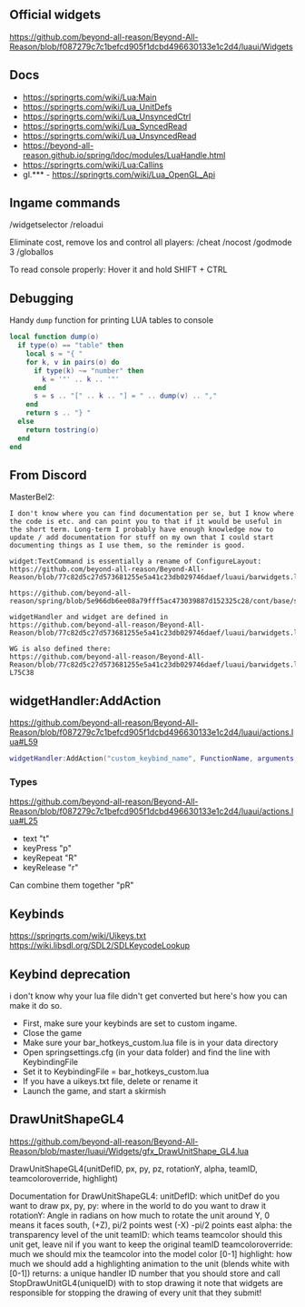 ## Official widgets

https://github.com/beyond-all-reason/Beyond-All-Reason/blob/f087279c7c1befcd905f1dcbd496630133e1c2d4/luaui/Widgets

## Docs

- https://springrts.com/wiki/Lua:Main
- https://springrts.com/wiki/Lua_UnitDefs
- https://springrts.com/wiki/Lua_UnsyncedCtrl
- https://springrts.com/wiki/Lua_SyncedRead
- https://springrts.com/wiki/Lua_UnsyncedRead
- https://beyond-all-reason.github.io/spring/ldoc/modules/LuaHandle.html
- https://springrts.com/wiki/Lua:Callins
- gl.\*\*\* - https://springrts.com/wiki/Lua_OpenGL_Api

## Ingame commands

/widgetselector
/reloadui

Eliminate cost, remove los and control all players:
/cheat
/nocost
/godmode 3
/globallos

To read console properly: Hover it and hold SHIFT + CTRL

## Debugging

Handy `dump` function for printing LUA tables to console

```lua
local function dump(o)
  if type(o) == "table" then
    local s = "{ "
    for k, v in pairs(o) do
      if type(k) ~= "number" then
        k = '"' .. k .. '"'
      end
      s = s .. "[" .. k .. "] = " .. dump(v) .. ","
    end
    return s .. "} "
  else
    return tostring(o)
  end
end
```

## From Discord

MasterBel2:

```
I don't know where you can find documentation per se, but I know where the code is etc. and can point you to that if it would be useful in the short term. Long-term I probably have enough knowledge now to update / add documentation for stuff on my own that I could start documenting things as I use them, so the reminder is good.

widget:TextCommand is essentially a rename of ConfigureLayout:
https://github.com/beyond-all-reason/Beyond-All-Reason/blob/77c82d5c27d573681255e5a41c23db029746daef/luaui/barwidgets.lua#L1161

https://github.com/beyond-all-reason/spring/blob/5e966db6ee08a79fff5ac473039887d152325c28/cont/base/springcontent/LuaHandler/Utilities/specialCallinHandlers.lua#L66

widgetHandler and widget are defined in
https://github.com/beyond-all-reason/Beyond-All-Reason/blob/77c82d5c27d573681255e5a41c23db029746daef/luaui/barwidgets.lua

WG is also defined there:
https://github.com/beyond-all-reason/Beyond-All-Reason/blob/77c82d5c27d573681255e5a41c23db029746daef/luaui/barwidgets.lua#LL75C38-L75C38
```

## widgetHandler:AddAction

https://github.com/beyond-all-reason/Beyond-All-Reason/blob/f087279c7c1befcd905f1dcbd496630133e1c2d4/luaui/actions.lua#L59

```lua
widgetHandler:AddAction("custom_keybind_name", FunctionName, arguments, types)
```

### Types

https://github.com/beyond-all-reason/Beyond-All-Reason/blob/f087279c7c1befcd905f1dcbd496630133e1c2d4/luaui/actions.lua#L25

- text "t"
- keyPress "p"
- keyRepeat "R"
- keyRelease "r"

Can combine them together "pR"

## Keybinds

https://springrts.com/wiki/Uikeys.txt
https://wiki.libsdl.org/SDL2/SDLKeycodeLookup

## Keybind deprecation

i don't know why your lua file didn't get converted but here's how you can make it do so.

- First, make sure your keybinds are set to custom ingame.
- Close the game
- Make sure your bar_hotkeys_custom.lua file is in your data directory
- Open springsettings.cfg (in your data folder) and find the line with KeybindingFile
- Set it to KeybindingFile = bar_hotkeys_custom.lua
- If you have a uikeys.txt file, delete or rename it
- Launch the game, and start a skirmish

## DrawUnitShapeGL4

https://github.com/beyond-all-reason/Beyond-All-Reason/blob/master/luaui/Widgets/gfx_DrawUnitShape_GL4.lua

DrawUnitShapeGL4(unitDefID, px, py, pz, rotationY, alpha, teamID, teamcoloroverride, highlight)

Documentation for DrawUnitShapeGL4:
unitDefID: which unitDef do you want to draw
px, py, py: where in the world to do you want to draw it
rotationY: Angle in radians on how much to rotate the unit around Y,
0 means it faces south, (+Z),
pi/2 points west (-X)
-pi/2 points east
alpha: the transparency level of the unit
teamID: which teams teamcolor should this unit get, leave nil if you want to keep the original teamID
teamcoloroverride: much we should mix the teamcolor into the model color [0-1]
highlight: how much we should add a highlighting animation to the unit (blends white with [0-1])
returns: a unique handler ID number that you should store and call StopDrawUnitGL4(uniqueID) with to stop drawing it
note that widgets are responsible for stopping the drawing of every unit that they submit!

